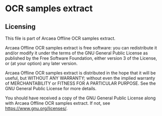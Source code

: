 # OCR samples extract

## Licensing

This file is part of Arcaea Offline OCR samples extract.

Arcaea Offline OCR samples extract is free software: you can redistribute it and/or modify
it under the terms of the GNU General Public License as published by
the Free Software Foundation, either version 3 of the License, or
(at your option) any later version.

Arcaea Offline OCR samples extract is distributed in the hope that it will be useful,
but WITHOUT ANY WARRANTY; without even the implied warranty of
MERCHANTABILITY or FITNESS FOR A PARTICULAR PURPOSE.  See the
GNU General Public License for more details.

You should have received a copy of the GNU General Public License
along with Arcaea Offline OCR samples extract. If not, see <https://www.gnu.org/licenses/>.

